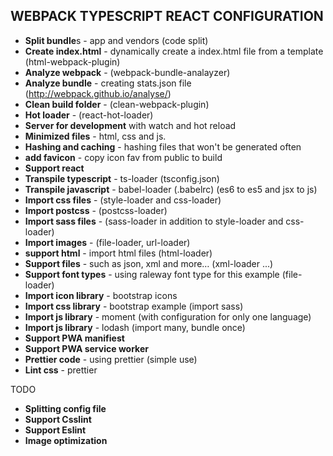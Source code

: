 WEBPACK TYPESCRIPT REACT CONFIGURATION
--------------------------------------
* **Split bundle**s - app and vendors (code split)
* **Create index.html** - dynamically create a index.html file from a template (html-webpack-plugin)
* **Analyze webpack** - (webpack-bundle-analayzer)
* **Analyze bundle** - creating stats.json file (http://webpack.github.io/analyse/)
* **Clean  build folder** - (clean-webpack-plugin)
* **Hot loader** - (react-hot-loader)
* **Server for development** with watch and hot reload
* **Minimized files** - html, css and js.
* **Hashing and caching** - hashing files that won't be generated often
* **add favicon** - copy icon fav from public to build
* **Support react**
* **Transpile typescript** - ts-loader (tsconfig.json)
* **Transpile javascript** - babel-loader  (.babelrc) (es6 to es5 and jsx to js)
* **Import css files** - (style-loader and css-loader)
* **Import postcss** - (postcss-loader)
* **Import sass files** - (sass-loader in addition to style-loader and css-loader)
* **Import images** - (file-loader, url-loader)
* **support html** - import html files (html-loader)
* **Support files** - such as json, xml and more… (xml-loader ...)
* **Support font types** - using raleway font type for this example (file-loader)
* **Import icon library** - bootstrap icons
* **Import css library** - bootstrap example (import sass)
* **Import js library** - moment (with configuration for only one language)
* **Import js library** - lodash (import many, bundle once)
* **Support PWA manifiest**
* **Support PWA service worker**
* **Prettier code** - using prettier (simple use)
* **Lint css** - prettier

TODO
* **Splitting config file**
* **Support Csslint**
* **Support Eslint**
* **Image optimization**
